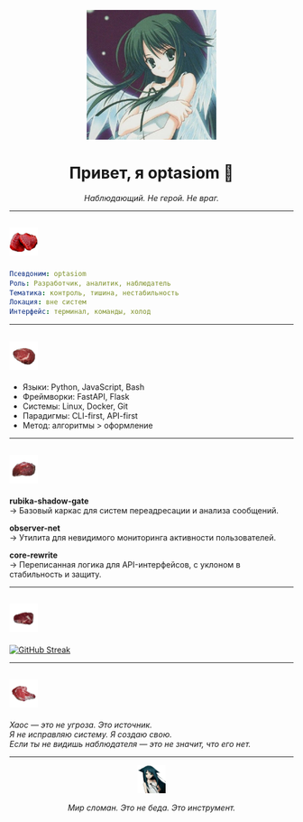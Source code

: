 <p align="center">
  <img src="ico.jpg" width="230" alt="optasiom">
</p>

<h1 align="center">Привет, я optasiom 🥩</h1>
<p align="center"><i>Наблюдающий. Не герой. Не враг.</i></p>

---

## <img src="2.png" width="50" alt="dl"> 

```yaml
Псевдоним: optasiom
Роль: Разработчик, аналитик, наблюдатель
Тематика: контроль, тишина, нестабильность
Локация: вне систем
Интерфейс: терминал, команды, холод
```

---

## <img src="3.png" width="50" alt="dl"> 

- Языки: Python, JavaScript, Bash  
- Фреймворки: FastAPI, Flask  
- Системы: Linux, Docker, Git  
- Парадигмы: CLI-first, API-first  
- Метод: алгоритмы > оформление  

---

## <img src="4.png" width="50" alt="dl"> 

**rubika-shadow-gate**  
 → Базовый каркас для систем переадресации и анализа сообщений.  

**observer-net**  
 → Утилита для невидимого мониторинга активности пользователей.  

**core-rewrite**  
 → Переписанная логика для API-интерфейсов, с уклоном в стабильность и защиту.  

---

## <img src="5.png" width="50" alt="dl"> 

<a href="https://git.io/streak-stats"><img src="https://streak-stats.demolab.com?user=optasiom&theme=shadow-red&hide_border=true&locale=ru&exclude_days=Sun%2CMon%2CTue%2CWed%2CThu%2CFri%2CSat" alt="GitHub Streak" /></a>

---

## <img src="7.png" width="50" alt="dl"> 

<i>Хаос — это не угроза. Это источник.</i>  
<i>Я не исправляю систему. Я создаю свою.</i>  
<i>Если ты не видишь наблюдателя — это не значит, что его нет.</i>

---

<p align="center">
  <img src="or.png" width="50" alt="dl">
</p>

<p align="center"><i>Мир сломан. Это не беда. Это инструмент.</i></p>
